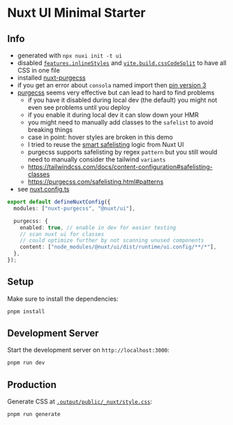 # Nuxt UI Minimal Starter

## Info

- generated with `npx nuxi init -t ui`
- disabled [`features.inlineStyles`](https://nuxt.com/docs/guide/going-further/features#inlinestyles) and [`vite.build.cssCodeSplit`](https://vitejs.dev/config/build-options#build-csscodesplit) to have all CSS in one file
- installed [nuxt-purgecss](https://github.com/Developmint/nuxt-purgecss)
- if you get an error about `consola` named import then [pin version 3](https://github.com/nuxt/nuxt/issues/20209#issuecomment-1517575112)
- [purgecss](https://github.com/FullHuman/purgecss) seems very effective but can lead to hard to find problems
  - if you have it disabled during local dev (the default) you might not even see problems until you deploy
  - if you enable it during local dev it can slow down your HMR
  - you might need to manually add classes to the `safelist` to avoid breaking things
  - case in point: hover styles are broken in this demo
  - I tried to reuse the [smart safelisting](https://ui.nuxt.com/getting-started/theming#smart-safelisting) logic from Nuxt UI
  - purgecss supports safelisting by regex `pattern` but you still would need to manually consider the tailwind `variants`
  - https://tailwindcss.com/docs/content-configuration#safelisting-classes
  - https://purgecss.com/safelisting.html#patterns
- see [nuxt.config.ts](nuxt.config.ts)

```ts
export default defineNuxtConfig({
  modules: ["nuxt-purgecss", "@nuxt/ui"],

  purgecss: {
    enabled: true, // enable in dev for easier testing
    // scan nuxt ui for classes
    // could optimize further by not scanning unused components
    content: ["node_modules/@nuxt/ui/dist/runtime/ui.config/**/*"],
  },
});
```

## Setup

Make sure to install the dependencies:

```bash
pnpm install
```

## Development Server

Start the development server on `http://localhost:3000`:

```bash
pnpm run dev
```

## Production

Generate CSS at [`.output/public/_nuxt/style.css`](.output/public/_nuxt/style.css):

```bash
pnpm run generate
```
